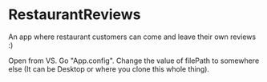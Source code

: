# RestaurantReviews
An app where restaurant customers can come and leave their own reviews :)

Open from VS.
Go "App.config".
Change the value of filePath to somewhere else (It can be Desktop or where you clone this whole thing).
